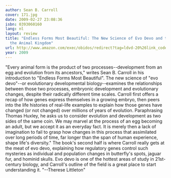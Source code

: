 ```yaml
---
author: Sean B. Carroll
cover: 171.jpg
date: 2009-02-27 23:08:36
isbn: 0393060160
lang: nl
layout: review
title: "Endless Forms Most Beautiful: The New Science of Evo Devo and the Making of
  the Animal Kingdom"
url: http://www.amazon.com/exec/obidos/redirect?tag=ldvd-20%26link_code=xm2%26camp=2025%26creative=165953%26path=http://www.amazon.com/gp/redirect.html%253fASIN=0393060160%2526tag=ldvd-20%2526lcode=xm2%2526cID=2025%2526ccmID=165953%2526location=/o/ASIN/0393060160%25253FSubscriptionId=0VJDVJ14KM0P0VXDCQ82
year: 2009
---
```


"Every animal form is the product of two processes--development from an egg and evolution from its ancestors," writes Sean B. Carroll in his introduction to "Endless Forms Most Beautiful". The new science of "evo devo"--or evolutionary developmental biology--examines the relationships between those two processes, embryonic development and evolutionary changes, despite their radically different time scales. Carroll first offers a recap of how genes express themselves in a growing embryo, then peers into the life histories of real-life examples to explain how those genes have changed (or not changed) over millions of years of evolution. Paraphrasing Thomas Huxley, he asks us to consider evolution and development as two sides of the same coin. We may marvel at the process of an egg becoming an adult, but we accept it as an everyday fact. It is merely then a lack of imagination to fail to grasp how changes in this process that assimilated over long periods of time, far longer than the span of human experience, shape life's diversity." The book's second half is where Carroll really gets at the meat of evo devo, explaining how regulatory genes control such mysteries as individual and population changes in butterfly's spots, jaguar fur, and hominid skulls. Evo devo is one of the hottest areas of study in 21st-century biology, and Carroll's outline of the field is a great place to start understanding it. "--Therese Littleton"
